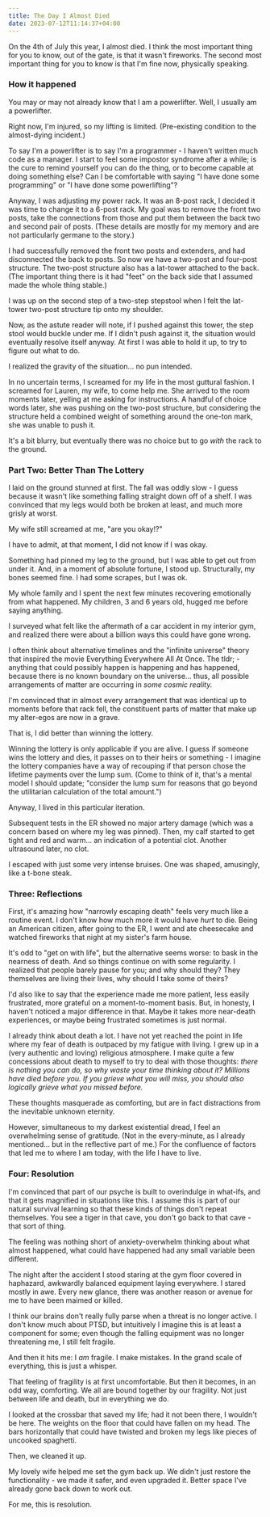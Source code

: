 ```yaml
---
title: The Day I Almost Died
date: 2023-07-12T11:14:37+04:00
---
```


On the 4th of July this year, I almost died. I think the most important thing for you to know, out of the gate, is that it wasn't fireworks. The second most important thing for you to know is that I'm fine now, physically speaking.

### How it happened
You may or may not already know that I am a powerlifter. Well, I usually am a powerlifter.

Right now, I'm injured, so my lifting is limited. (Pre-existing condition to the almost-dying incident.)

To say I'm a powerlifter is to say I'm a programmer - I haven't written much code as a manager. I start to feel some impostor syndrome after a while; is the cure to remind yourself you can do the thing, or to become capable at doing something else? Can I be comfortable with saying "I have done some programming" or "I have done some powerlifting"?

Anyway, I was adjusting my power rack. It was an 8-post rack, I decided it was time to change it to a 6-post rack. My goal was to remove the front two posts, take the connections from those and put them between the back two and second pair of posts. (These details are mostly for my memory and are not particularly germane to the story.)

I had successfully removed the front two posts and extenders, and had disconnected the back to posts. So now we have a two-post and four-post structure. The two-post structure also has a lat-tower attached to the back. (The important thing there is it had "feet" on the back side that I assumed made the whole thing stable.)

I was up on the second step of a two-step stepstool when I felt the lat-tower two-post structure tip onto my shoulder.

Now, as the astute reader will note, if I pushed against this tower, the step stool would buckle under me. If I didn't push against it, the situation would eventually resolve itself anyway. At first I was able to hold it up, to try to figure out what to do.

I realized the gravity of the situation... no pun intended.

In no uncertain terms, I screamed for my life in the most guttural fashion. I screamed for Lauren, my wife, to come help me. She arrived to the room moments later, yelling at me asking for instructions. A handful of choice words later, she was pushing on the two-post structure, but considering the structure held a combined weight of something around the one-ton mark, she was unable to push it.

It's a bit blurry, but eventually there was no choice but to go _with_ the rack to the ground.

### Part Two: Better Than The Lottery
I laid on the ground stunned at first. The fall was oddly slow - I guess because it wasn't like something falling straight down off of a shelf. I was convinced that my legs would both be broken at least, and much more grisly at worst.

My wife still screamed at me, "are you okay!?"

I have to admit, at that moment, I did not know if I was okay.

Something had pinned my leg to the ground, but I was able to get out from under it. And, in a moment of absolute fortune, I stood up. Structurally, my bones seemed fine. I had some scrapes, but I was ok.

My whole family and I spent the next few minutes recovering emotionally from what happened. My children, 3 and 6 years old, hugged me before saying anything.

I surveyed what felt like the aftermath of a car accident in my interior gym, and realized there were about a billion ways this could have gone wrong.

I often think about alternative timelines and the "infinite universe" theory that inspired the movie Everything Everywhere All At Once. The tldr; - anything that could possibly happen is happening and has happened, because there is no known boundary on the universe... thus, all possible arrangements of matter are occurring in *some cosmic reality.*

I'm convinced that in almost every arrangement that was identical up to moments before that rack fell, the constituent parts of matter that make up my alter-egos are now in a grave.

That is, I did better than winning the lottery.

Winning the lottery is only applicable if you are alive. I guess if someone wins the lottery and dies, it passes on to their heirs or something - I imagine the lottery companies have a way of recouping if that person chose the lifetime payments over the lump sum. (Come to think of it, that's a mental model I should update; "consider the lump sum for reasons that go beyond the utilitarian calculation of the total amount.")

Anyway, I lived in this particular iteration.

Subsequent tests in the ER showed no major artery damage (which was a concern based on where my leg was pinned). Then, my calf started to get tight and red and warm... an indication of a potential clot. Another ultrasound later, no clot.

I escaped with just some very intense bruises. One was shaped, amusingly, like a t-bone steak.

### Three: Reflections
First, it's amazing how "narrowly escaping death" feels very much like a routine event. I don't know how much more it would have _hurt_ to die. Being an American citizen, after going to the ER, I went and ate cheesecake and watched fireworks that night at my sister's farm house.

It's odd to "get on with life", but the alternative seems worse: to bask in the nearness of death. And so things continue on with some regularity. I realized that people barely pause for you; and why should they? They themselves are living their lives, why should I take some of theirs?

I'd also like to say that the experience made me more patient, less easily frustrated, more grateful on a moment-to-moment basis. But, in honesty, I haven't noticed a major difference in that. Maybe it takes more near-death experiences, or maybe being frustrated sometimes is just normal.

I already think about death a lot. I have not yet reached the point in life where my fear of death is outpaced by my fatigue with living. I grew up in a (very authentic and loving) religious atmosphere. I make quite a few concessions about death to myself to try to deal with those thoughts: _there is nothing you can do, so why waste your time thinking about it? Millions have died before you. If you grieve what you will miss, you should also logically grieve what you missed before._

These thoughts masquerade as comforting, but are in fact distractions from the inevitable unknown eternity.

However, simultaneous to my darkest existential dread, I feel an overwhelming sense of gratitude. (Not in the every-minute, as I already mentioned... but in the reflective part of me.) For the confluence of factors that led me to where I am today, with the life I have to live.

### Four: Resolution

I'm convinced that part of our psyche is built to overindulge in what-ifs, and that it gets magnified in situations like this. I assume this is part of our natural survival learning so that these kinds of things don't repeat themselves. You see a tiger in that cave, you don't go back to that cave - that sort of thing.

The feeling was nothing short of anxiety-overwhelm thinking about what almost happened, what could have happened had any small variable been different.

The night after the accident I stood staring at the gym floor covered in haphazard, awkwardly balanced equipment laying everywhere. I stared mostly in awe. Every new glance, there was another reason or avenue for me to have been maimed or killed.

I think our brains don't really fully parse when a threat is no longer active. I don't know much about PTSD, but intuitively I imagine this is at least a component for some; even though the falling equipment was no longer threatening me, I still felt fragile.

And then it hits me: I *am* fragile. I make mistakes. In the grand scale of everything, this is just a whisper.

That feeling of fragility is at first uncomfortable. But then it becomes, in an odd way, comforting. We all are bound together by our fragility. Not just between life and death, but in everything we do.

I looked at the crossbar that saved my life; had it not been there, I wouldn't be here. The weights on the floor that could have fallen on my head. The bars horizontally that could have twisted and broken my legs like pieces of uncooked spaghetti.

Then, we cleaned it up.

My lovely wife helped me set the gym back up. We didn't just restore the functionality - we made it safer, and even upgraded it. Better space I've already gone back down to work out.

For me, this is resolution.